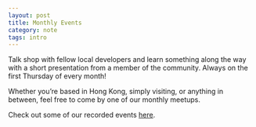 ```yaml
---
layout: post
title: Monthly Events
category: note
tags: intro
---
```


Talk shop with fellow local developers and learn something along the way with a short presentation from a member of the community. Always on the first Thursday of every month!

Whether you’re based in Hong Kong, simply visiting, or anything in between, feel free to come by one of our monthly meetups.

Check out some of our recorded events [here](/events).
